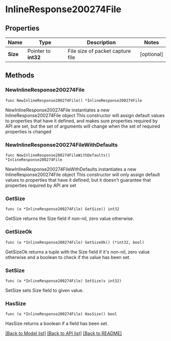 # InlineResponse200274File

## Properties

Name | Type | Description | Notes
------------ | ------------- | ------------- | -------------
**Size** | Pointer to **int32** | File size of packet capture file | [optional] 

## Methods

### NewInlineResponse200274File

`func NewInlineResponse200274File() *InlineResponse200274File`

NewInlineResponse200274File instantiates a new InlineResponse200274File object
This constructor will assign default values to properties that have it defined,
and makes sure properties required by API are set, but the set of arguments
will change when the set of required properties is changed

### NewInlineResponse200274FileWithDefaults

`func NewInlineResponse200274FileWithDefaults() *InlineResponse200274File`

NewInlineResponse200274FileWithDefaults instantiates a new InlineResponse200274File object
This constructor will only assign default values to properties that have it defined,
but it doesn't guarantee that properties required by API are set

### GetSize

`func (o *InlineResponse200274File) GetSize() int32`

GetSize returns the Size field if non-nil, zero value otherwise.

### GetSizeOk

`func (o *InlineResponse200274File) GetSizeOk() (*int32, bool)`

GetSizeOk returns a tuple with the Size field if it's non-nil, zero value otherwise
and a boolean to check if the value has been set.

### SetSize

`func (o *InlineResponse200274File) SetSize(v int32)`

SetSize sets Size field to given value.

### HasSize

`func (o *InlineResponse200274File) HasSize() bool`

HasSize returns a boolean if a field has been set.


[[Back to Model list]](../README.md#documentation-for-models) [[Back to API list]](../README.md#documentation-for-api-endpoints) [[Back to README]](../README.md)


